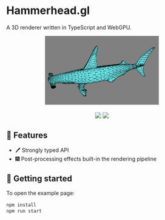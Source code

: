 # Hammerhead.gl

A 3D renderer written in TypeScript and WebGPU.

<div align="center">
    <img src="public/hammerhead.jpg" width="300">
</div>

<br>

<div align="center">
    <a href="https://img.shields.io/github/license/sguimmara/hammerhead.gl"><img src="https://img.shields.io/github/license/sguimmara/hammerhead.gl"></a>
    <a href="https://img.shields.io/github/actions/workflow/status/sguimmara  /hammerhead.gl/main.yml"><img src="https://img.shields.io/github/actions/workflow/status/sguimmara/hammerhead.gl/main.yml"></a>
</div>

## :shark: Features

- :pen: Strongly typed API
- :fireworks: Post-processing effects built-in the rendering pipeline

## 🚀 Getting started

To open the example page:

```shell
npm install
npm run start
```
